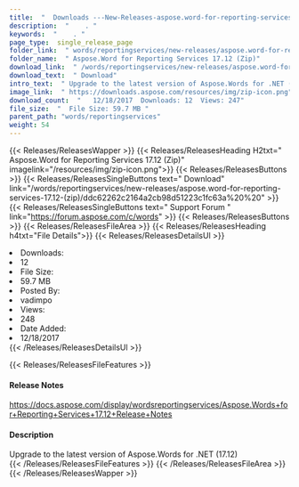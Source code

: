 ```yaml
---
title:  "  Downloads ---New-Releases-aspose.word-for-reporting-services-17.12-(zip) . " 
description:  "    . " 
keywords:  "    . " 
page_type:  single_release_page
folder_link:  " words/reportingservices/new-releases/aspose.word-for-reporting-services-17.12-(zip)/"
folder_name:  " Aspose.Word for Reporting Services 17.12 (Zip)"
download_link:  " /words/reportingservices/new-releases/aspose.word-for-reporting-services-17.12-(zip)/ddc62262c2164a2cb98d51223c1fc63a"
download_text:  " Download"
intro_text:  " Upgrade to the latest version of Aspose.Words for .NET (17.12)"
image_link:  " https://downloads.aspose.com/resources/img/zip-icon.png"
download_count:  "   12/18/2017  Downloads: 12  Views: 247"
file_size:  "  File Size: 59.7 MB "
parent_path: "words/reportingservices"
weight: 54 
---
```


{{< Releases/ReleasesWapper >}}
  {{< Releases/ReleasesHeading H2txt=" Aspose.Word for Reporting Services 17.12 (Zip)" imagelink="/resources/img/zip-icon.png">}}
  {{< Releases/ReleasesButtons >}}
    {{< Releases/ReleasesSingleButtons text=" Download" link="/words/reportingservices/new-releases/aspose.word-for-reporting-services-17.12-(zip)/ddc62262c2164a2cb98d51223c1fc63a%20%20" >}}
    {{< Releases/ReleasesSingleButtons text=" Support Forum " link="https://forum.aspose.com/c/words" >}}
  {{< Releases/ReleasesButtons >}}
  {{< Releases/ReleasesFileArea >}}
    {{< Releases/ReleasesHeading h4txt="File Details">}}
    {{< Releases/ReleasesDetailsUl >}}
             <li>Downloads:</li><li>12</li><li>File Size:</li><li>59.7 MB</li><li>Posted By:</li><li>vadimpo</li><li>Views:</li><li>248</li><li>Date Added:</li><li>12/18/2017</li>
    {{< /Releases/ReleasesDetailsUl >}}

  {{< Releases/ReleasesFileFeatures >}}
      <h4>Release Notes</h4><div><a href="https://docs.aspose.com/display/wordsreportingservices/Aspose.Words+for+Reporting+Services+17.12+Release+Notes">https://docs.aspose.com/display/wordsreportingservices/Aspose.Words+for+Reporting+Services+17.12+Release+Notes</a></div><h4>Description</h4><div class="HTMLDescription">Upgrade to the latest version of Aspose.Words for .NET (17.12)</div>
  {{< /Releases/ReleasesFileFeatures >}}
 {{< /Releases/ReleasesFileArea >}}
{{< /Releases/ReleasesWapper >}}


